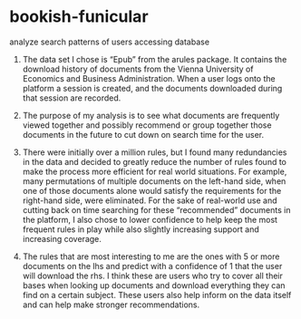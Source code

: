 # bookish-funicular
analyze search patterns of users accessing database

1.	The data set I chose is “Epub” from the arules package. It contains the download history of documents from the Vienna University of Economics and Business Administration. When a user logs onto the platform a session is created, and the documents downloaded during that session are recorded.

2.	The purpose of my analysis is to see what documents are frequently viewed together and possibly recommend or group together those documents in the future to cut down on search time for the user. 


3.  There were initially over a million rules, but I found many redundancies in the data and decided to greatly reduce the number of rules found to make the process more efficient for real world situations. For example, many permutations of multiple documents on the left-hand side, when one of those documents alone would satisfy the requirements for the right-hand side, were eliminated. For the sake of real-world use and cutting back on time searching for these “recommended” documents in the platform, I also chose to lower confidence to help keep the most frequent rules in play while also slightly increasing support and increasing coverage.


4.	The rules that are most interesting to me are the ones with 5 or more documents on the lhs and predict with a confidence of 1 that the user will download the rhs. I think these are users who try to cover all their bases when looking up documents and download everything they can find on a certain subject. These users also help inform on the data itself and can help make stronger recommendations.
